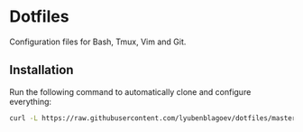 # Dotfiles
Configuration files for Bash, Tmux, Vim and Git.

## Installation

Run the following command to automatically clone and configure everything:

```bash
curl -L https://raw.githubusercontent.com/lyubenblagoev/dotfiles/master/install.sh | bash
```
